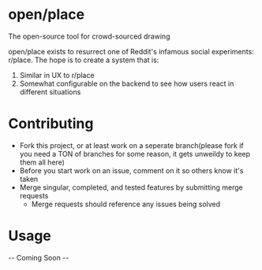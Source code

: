 # open/place

The open-source tool for crowd-sourced drawing

open/place exists to resurrect one of Reddit's infamous social experiments:
r/place. The hope is to create a system that is:
1. Similar in UX to r/place
2. Somewhat configurable on the backend to see how users react in different
situations

# Contributing

- Fork this project, or at least work on a seperate branch(please fork if you
need a TON of branches for some reason, it gets unweildy to keep them all here)
- Before you start work on an issue, comment on it so others know it's taken
- Merge singular, completed, and tested features by submitting merge requests
  - Merge requests should reference any issues being solved

# Usage

-- Coming Soon --


